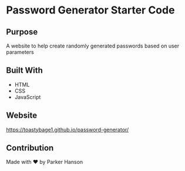 # Password Generator Starter Code

## Purpose
A website to help create randomly generated passwords based on user parameters

## Built With
* HTML
* CSS
* JavaScript

## Website
https://toastybage1.github.io/password-generator/

## Contribution
Made with ❤️ by Parker Hanson



